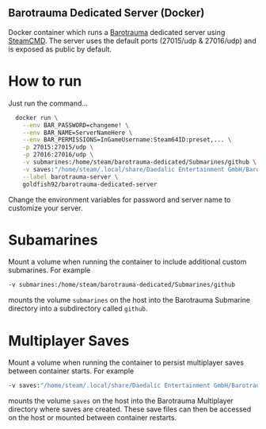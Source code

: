 Barotrauma Dedicated Server (Docker)
------------------------------------
Docker container which runs a [Barotrauma](https://store.steampowered.com/app/602960/Barotrauma/) dedicated server using [SteamCMD](https://developer.valvesoftware.com/wiki/Command_Line_Options#SteamCMD).
The server uses the default ports (27015/udp & 27016/udp) and is exposed as public by default.

# How to run
Just run the command...
```sh
  docker run \
    --env BAR_PASSWORD=changeme! \
    --env BAR_NAME=ServerNameHere \
    --env BAR_PERMISSIONS=InGameUsername:Steam64ID:preset,... \
    -p 27015:27015/udp \
    -p 27016:27016/udp \
    -v submarines:/home/steam/barotrauma-dedicated/Submarines/github \
    -v saves:"/home/steam/.local/share/Daedalic Entertainment GmbH/Barotrauma/Multiplayer" \
    --label barotrauma-server \
    goldfish92/barotrauma-dedicated-server
```

Change the environment variables for password and server name to customize your server.

# Subamarines
Mount a volume when running the container to include additional custom submarines. For example
```sh
-v submarines:/home/steam/barotrauma-dedicated/Submarines/github
```
mounts the volume `submarines` on the host into the Barotrauma Submarine directory into a subdirectory called `github`.

# Multiplayer Saves
Mount a volume when running the container to persist multiplayer saves between container starts. For example
```sh
-v saves:"/home/steam/.local/share/Daedalic Entertainment GmbH/Barotrauma/Multiplayer"
```
mounts the volume `saves` on the host into the Barotrauma Multiplayer directory where saves are created. These save files can then be accessed on the host or mounted between container restarts.
